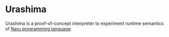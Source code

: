 Urashima
========

Urashima is a proof-of-concept interpreter to experiment runtime semantics of [Naru programming language][Naru].

[Naru]: https://github.com/narucode/
